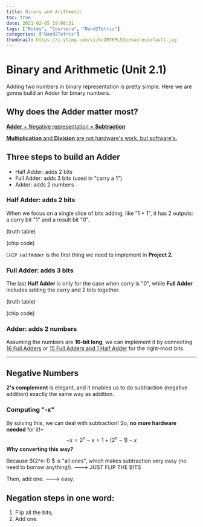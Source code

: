 ```yaml
---
title: Binary and Arithmetic
toc: true
date: 2021-02-05 19:08:31
tags: ["Notes", "Coursera", "Nand2Tetris"]
categories: ["Nand2Tetris"]
thumbnail: https://i.ytimg.com/vi/kcORYKPL53o/maxresdefault.jpg
---
```


# Binary and Arithmetic (Unit 2.1)

Adding two numbers in binary representation is pretty simple. Here we are gonna build an Adder for binary numbers.

## Why does the Adder matter most?

<u>**Adder** + Negative representation = **Subtraction**</u>

<u>**Multiplication** and **Division** are not hardware's work, but software's.</u>

## Three steps to build an Adder

* Half Adder: adds 2 bits
* Full Adder: adds 3 bits (used in "carry a 1")
* Adder: adds 2 numbers

### Half Adder: adds 2 bits

When we focus on a single slice of bits adding, like "1 + 1", it has 2 outputs: a carry bit "1" and a result bit "0".

(truth table)

(chip code)



`CHIP HalfAdder` is the first thing we need to implement in **Project 2**.

### Full Adder: adds 3 bits 

The last **Half Adder** is only for the case when carry is "0", while **Full Adder** includes adding the carry and 2 bits together.

(truth table)

(chip code)

### Adder: adds 2 numbers

Assuming the numbers are **16-bit long**, we can implement it by connecting <u>16 Full Adders</u> or <u>15 Full Adders and 1 Half Adder</u> for the right-most bits.

---


## Negative Numbers

**2's complement** is elegant, and it enables us to do subtraction (negative addition) exactly the same way as addition.

### Computing "-x"

By solving this, we can deal with subtraction! So, **no more hardware needed** for it!~
$$
-x = 2^n-x = 1 + (2^n - 1) - x
$$
**Why converting this way?**

Because $(2^n-1) $ is "all ones", which makes subtraction very easy (no need to borrow anything!). ---> JUST FLIP THE BITS

Then, add one. ---> easy.

## Negation steps in one word:

1. Flip all the bits;
2. Add one.





